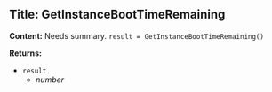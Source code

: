 ## Title: GetInstanceBootTimeRemaining

**Content:**
Needs summary.
`result = GetInstanceBootTimeRemaining()`

**Returns:**
- `result`
  - *number*